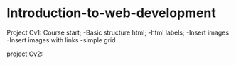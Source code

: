 # Introduction-to-web-development

Project Cv1: Course start;
  -Basic structure html;
  -html labels;
  -Insert images
  -Insert images with links
  -simple grid

project Cv2: 
